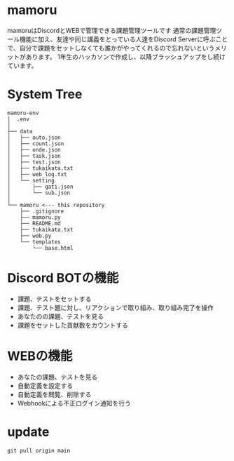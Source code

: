 # mamoru

mamoruはDiscordとWEBで管理できる課題管理ツールです
通常の課題管理ツール機能に加え、友達や同じ講義をとっている人達をDiscord Serverに呼ぶことで、自分で課題をセットしなくても誰かがやってくれるので忘れないというメリットがあります。
1年生のハッカソンで作成し、以降ブラッシュアップをし続けています。


# System Tree
```
mamoru-env
│  .env
│
├── data
│   ├── auto.json
│   ├── count.json
│   ├── onde.json
│   ├── task.json
│   ├── test.json
│   ├── tukaikata.txt
│   ├── web_log.txt
│   └── setting
│       ├── gati.json
│       └── sub.json
│
└── mamoru <--- this repository
    ├── .gitignore
    ├── mamoru.py
    ├── README.md
    ├── tukaikata.txt
    ├── web.py
    └── templates
        └── base.html
```
# Discord BOTの機能
- 課題、テストをセットする
- 課題、テスト題に対し、リアクションで取り組み、取り組み完了を操作
- あなたのの課題、テストを見る
- 課題をセットした貢献数をカウントする

# WEBの機能
- あなたの課題、テストを見る
- 自動定義を設定する
- 自動定義を閲覧、削除する
- Webhookによる不正ログイン通知を行う


# update
`git pull origin main`
